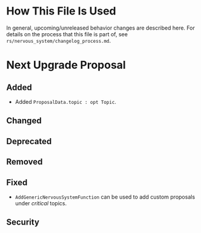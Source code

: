 # How This File Is Used

In general, upcoming/unreleased behavior changes are described here. For details
on the process that this file is part of, see
`rs/nervous_system/changelog_process.md`.


# Next Upgrade Proposal

## Added

* Added `ProposalData.topic : opt Topic`.

## Changed

## Deprecated

## Removed

## Fixed

* `AddGenericNervousSystemFunction` can be used to add custom proposals under _critical_ topics.

## Security
